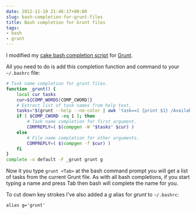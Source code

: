 ```yaml
---
date: 2012-11-10 21:46:17+00:00
slug: bash-completion-for-grunt-files
title: Bash completion for Grunt files
tags:
- bash
- grunt
---
```


I modified my [cake bash completion script](https://srackham.wordpress.com/2011/11/01/bash-completion-for-cake-files/) for [Grunt](http://gruntjs.com/).

<!--more-->

All you need to do is add this completion function and command to your `~/.bashrc` file:

``` bash
# Task name completion for grunt files.
function _grunt() {
    local cur tasks
    cur=${COMP_WORDS[COMP_CWORD]}
    # Extract list of task names from help text.
    tasks="$(grunt --help --no-color | awk 'task==1 {print $1} /Available tasks/ {task=1} /^$/ {task=0}')"
    if [ $COMP_CWORD -eq 1 ]; then
        # Task name completion for first argument.
        COMPREPLY=( $(compgen -W "$tasks" $cur) )
    else
        # File name completion for other arguments.
        COMPREPLY=( $(compgen -f $cur) )
    fi
}
complete -o default -F _grunt grunt g
```

Now it you type `grunt <Tab>` at the bash command prompt you will get a list of tasks from the current Grunt file.  As with all bash completions, if you start typing a name and press Tab then bash will complete the name for you.

To cut down key strokes I've also added a _g_ alias for _grunt_ to `~/.bashrc`:

    alias g='grunt'

